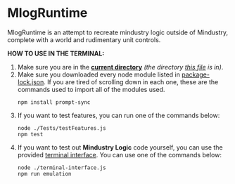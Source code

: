 # MlogRuntime

MlogRuntime is an attempt to recreate mindustry logic outside of Mindustry, complete with a world and rudimentary unit controls.

**HOW TO USE IN THE TERMINAL:**
1. Make sure you are in the **[current directory](.)** _(the directory [this file](readme.md) is in)_.
2. Make sure you downloaded every node module listed in [package-lock.json](package-lock.json). If you are tired of scrolling down in each one, these are the commands used to import all of the modules used.
   ```
   npm install prompt-sync
   ```
3. If you want to test features, you can run one of the commands below:
   ```
   node ./Tests/testFeatures.js
   npm test
   ```
4. If you want to test out **Mindustry Logic** code yourself, you can use the provided [terminal interface](terminal-interface.js). You can use one of the commands below:
   ```
   node ./terminal-interface.js
   npm run emulation
   ```
